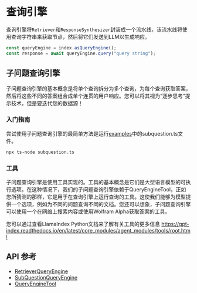 # 查询引擎

查询引擎将`Retriever`和`ResponseSynthesizer`封装成一个流水线，该流水线将使用查询字符串来获取节点，然后将它们发送到LLM以生成响应。

```typescript
const queryEngine = index.asQueryEngine();
const response = await queryEngine.query("query string");
```

## 子问题查询引擎

子问题查询引擎的基本概念是将单个查询拆分为多个查询，为每个查询获取答案，然后将这些不同的答案组合成单个连贯的用户响应。您可以将其视为“逐步思考”提示技术，但是要迭代您的数据源！

### 入门指南

尝试使用子问题查询引擎的最简单方法是运行[examples](https://github.com/run-llama/LlamaIndexTS/blob/main/examples/subquestion.ts)中的subquestion.ts文件。

```bash
npx ts-node subquestion.ts
```

### 工具

子问题查询引擎是使用工具实现的。工具的基本概念是它们是大型语言模型的可执行选项。在这种情况下，我们的子问题查询引擎依赖于QueryEngineTool，正如您所猜测的那样，它是用于在查询引擎上运行查询的工具。这使我们能够为模型提供一个选项，例如为不同的问题查询不同的文档。您还可以想象，子问题查询引擎可以使用一个在网络上搜索内容或使用Wolfram Alpha获取答案的工具。

您可以通过查看LlamaIndex Python文档来了解有关工具的更多信息 https://gpt-index.readthedocs.io/en/latest/core_modules/agent_modules/tools/root.html

## API 参考

- [RetrieverQueryEngine](../../api/classes/RetrieverQueryEngine.md)
- [SubQuestionQueryEngine](../../api/classes/SubQuestionQueryEngine.md)
- [QueryEngineTool](../../api/interfaces/QueryEngineTool.md)
